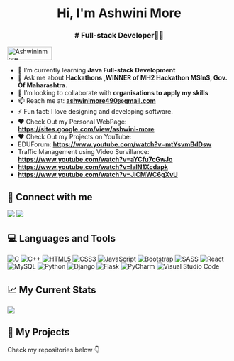 
<h1 align="center">Hi, I'm Ashwini More</h1>

<h3 align="center"> # Full-stack Developer👩‍💻</h3>

<p align="left"> <img src="https://komarev.com/ghpvc/?username=Ashwininmore&label=Profile%20views&color=83b60e&style=flat" alt="Ashwininmore" width="100" height="30"  /> </p>

- 🔭 I’m currently learning <b>Java Full-stack Development</b>
- 💬 Ask me about **Hackathons** ,**WINNER of MH2 Hackathon MSInS, Gov. Of Maharashtra.** 
- 👯 I’m looking to collaborate with **organisations to apply my skills**
- 📫 Reach me at: **ashwinimore490@gmail.com**
- ⚡ Fun fact: I love designing and developing software.
- ❤️ Check Out my Personal WebPage: **https://sites.google.com/view/ashwini-more** 
- ❤ Check Out my Projects on YouTube:
- EDUForum: **https://www.youtube.com/watch?v=mtYsvmBdDsw**
- Traffic Management using Video Survillance: **https://www.youtube.com/watch?v=aYCfu7cGwJo**
- **https://www.youtube.com/watch?v=IalN1Xcdapk**
- **https://www.youtube.com/watch?v=JiCMWC6gXvU**


## 🤝 Connect with me
[<img src="https://img.shields.io/badge/linkedin-%230077B5.svg?&style=for-the-badge&logo=linkedin&logoColor=white">](https://www.linkedin.com/in/ashwini-more-2482671a3/)
[<img src="https://img.shields.io/badge/Twitter-1DA1F2?style=for-the-badge&logo=twitter&logoColor=white">](https://twitter.com/Ashwini17045650)

## 💻 Languages and Tools

<p>

 ![C](https://img.shields.io/badge/c-%2300599C.svg?style=for-the-badge&logo=c&logoColor=white)
 	![C++](https://img.shields.io/badge/c++-%2300599C.svg?style=for-the-badge&logo=c%2B%2B&logoColor=white)
  ![HTML5](https://img.shields.io/badge/html5-%23E34F26.svg?style=for-the-badge&logo=html5&logoColor=white)
  ![CSS3](https://img.shields.io/badge/css3-%231572B6.svg?style=for-the-badge&logo=css3&logoColor=white)
  ![JavaScript](https://img.shields.io/badge/javascript-%23323330.svg?style=for-the-badge&logo=javascript&logoColor=%23F7DF1E) 
  ![Bootstrap](https://img.shields.io/badge/bootstrap-%238511FA.svg?style=for-the-badge&logo=bootstrap&logoColor=white)
  ![SASS](https://img.shields.io/badge/SASS-hotpink.svg?style=for-the-badge&logo=SASS&logoColor=white)
  ![React](https://img.shields.io/badge/React-20232A?style=for-the-badge&logo=react&logoColor=61DAFB)
  ![MySQL](https://img.shields.io/badge/mysql-%2300f.svg?style=for-the-badge&logo=mysql&logoColor=white)
  ![Python](https://img.shields.io/badge/python-3670A0?style=for-the-badge&logo=python&logoColor=ffdd54)
  ![Django](https://img.shields.io/badge/django-%23092E20.svg?style=for-the-badge&logo=django&logoColor=white)
  ![Flask](https://img.shields.io/badge/flask-%23000.svg?style=for-the-badge&logo=flask&logoColor=white)
  ![PyCharm](https://img.shields.io/badge/pycharm-143?style=for-the-badge&logo=pycharm&logoColor=black&color=black&labelColor=green)
  ![Visual Studio Code](https://img.shields.io/badge/Visual%20Studio%20Code-0078d7.svg?style=for-the-badge&logo=visual-studio-code&logoColor=white)
  
</p>


## 📈 My Current Stats
<p><img align="center" src="https://github-readme-streak-stats.herokuapp.com/?user=Ashwininmore&" /></p>






## 📌 My Projects
<p>
Check my repositories below 👇
</p>
</div>
